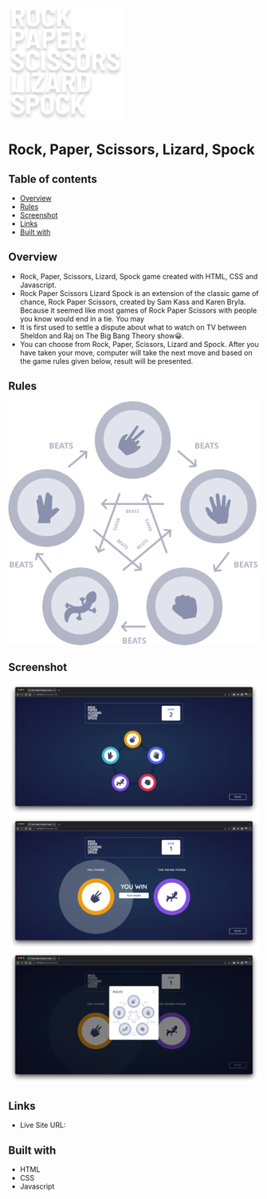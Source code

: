![](./images/logo-bonus.svg)

# Rock, Paper, Scissors, Lizard, Spock

## Table of contents

- [Overview](#overview)
- [Rules](#rules)
- [Screenshot](#screenshot)
- [Links](#links)
- [Built with](#Built-with)

## Overview

- Rock, Paper, Scissors, Lizard, Spock game created with HTML, CSS and Javascript.
- Rock Paper Scissors Lizard Spock is an extension of the classic game of chance, Rock Paper Scissors, created by Sam Kass and Karen Bryla. Because it seemed like most games of Rock Paper Scissors with people you know would end in a tie. You may
- It is first used to settle a dispute about what to watch on TV between Sheldon and Raj on The Big Bang Theory show😀.
- You can choose from Rock, Paper, Scissors, Lizard and Spock. After you have taken your move, computer will take the next move and based on the game rules given below, result will be presented.

## Rules

![](./images/image-rules-bonus.svg)

## Screenshot

![](./images/preview_1.png)
![](./images/preview_2.png)
![](./images/preview_3.png)

## Links

- Live Site URL: []()

## Built with

- HTML
- CSS
- Javascript
